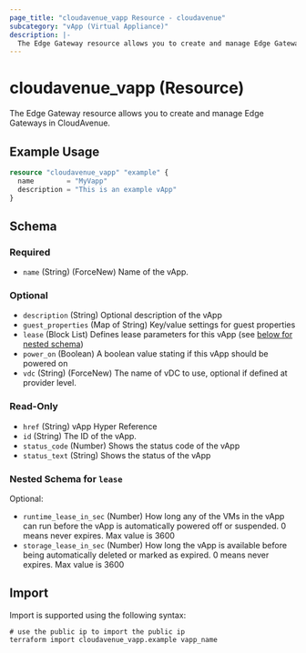 ```yaml
---
page_title: "cloudavenue_vapp Resource - cloudavenue"
subcategory: "vApp (Virtual Appliance)"
description: |-
  The Edge Gateway resource allows you to create and manage Edge Gateways in CloudAvenue.
---
```


# cloudavenue_vapp (Resource)

The Edge Gateway resource allows you to create and manage Edge Gateways in CloudAvenue.

## Example Usage

```terraform
resource "cloudavenue_vapp" "example" {
  name        = "MyVapp"
  description = "This is an example vApp"
}
```

<!-- schema generated by tfplugindocs -->
## Schema

### Required

- `name` (String) (ForceNew) Name of the vApp.

### Optional

- `description` (String) Optional description of the vApp
- `guest_properties` (Map of String) Key/value settings for guest properties
- `lease` (Block List) Defines lease parameters for this vApp (see [below for nested schema](#nestedblock--lease))
- `power_on` (Boolean) A boolean value stating if this vApp should be powered on
- `vdc` (String) (ForceNew) The name of vDC to use, optional if defined at provider level.

### Read-Only

- `href` (String) vApp Hyper Reference
- `id` (String) The ID of the vApp.
- `status_code` (Number) Shows the status code of the vApp
- `status_text` (String) Shows the status of the vApp

<a id="nestedblock--lease"></a>
### Nested Schema for `lease`

Optional:

- `runtime_lease_in_sec` (Number) How long any of the VMs in the vApp can run before the vApp is automatically powered off or suspended. 0 means never expires. Max value is 3600
- `storage_lease_in_sec` (Number) How long the vApp is available before being automatically deleted or marked as expired. 0 means never expires. Max value is 3600

## Import

Import is supported using the following syntax:
```shell
# use the public ip to import the public ip
terraform import cloudavenue_vapp.example vapp_name
```
